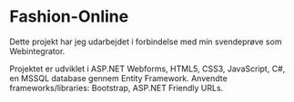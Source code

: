 # Fashion-Online

Dette projekt har jeg udarbejdet i forbindelse med min svendeprøve som Webintegrator.

Projektet er udviklet i ASP.NET Webforms, HTML5, CSS3, JavaScript, C#, en MSSQL database gennem Entity Framework. 
Anvendte frameworks/libraries: Bootstrap, ASP.NET Friendly URLs.
